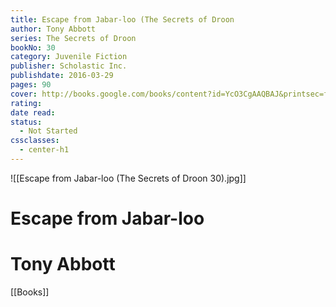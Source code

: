 ```yaml
---
title: Escape from Jabar-loo (The Secrets of Droon
author: Tony Abbott
series: The Secrets of Droon
bookNo: 30
category: Juvenile Fiction
publisher: Scholastic Inc.
publishdate: 2016-03-29
pages: 90
cover: http://books.google.com/books/content?id=YcO3CgAAQBAJ&printsec=frontcover&img=1&zoom=1&edge=curl&source=gbs_api
rating: 
date read: 
status:
  - Not Started
cssclasses:
  - center-h1
---
```

![[Escape from Jabar-loo (The Secrets of Droon 30).jpg]]
# Escape from Jabar-loo
# Tony Abbott







[[Books]]